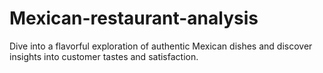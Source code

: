 # Mexican-restaurant-analysis
Dive into a flavorful exploration of authentic Mexican dishes and discover insights into customer tastes and satisfaction.
